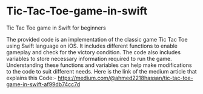 # Tic-Tac-Toe-game-in-swift
Tic Tac Toe game in Swift  for beginners

The provided code is an implementation of the classic game Tic Tac Toe using Swift language on iOS. It includes different functions to enable gameplay and check for the victory condition. The code also includes variables to store necessary information required to run the game. Understanding these functions and variables can help make modifications to the code to suit different needs.
Here is the link of the  medium article that explains this Code:-
https://medium.com/@ahmed2218hassan/tic-tac-toe-game-in-swift-af99db74cc7d
